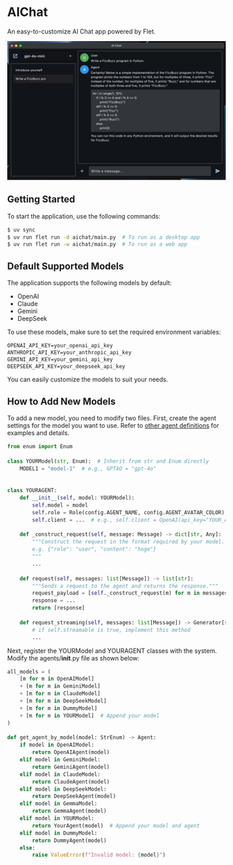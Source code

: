 # AIChat

An easy-to-customize AI Chat app powered by Flet.

![](images/app_view.png)

## Getting Started

To start the application, use the following commands:

```bash
$ uv sync
$ uv run flet run -d aichat/main.py  # To run as a desktop app
$ uv run flet run -w aichat/main.py  # To run as a web app
```

## Default Supported Models

The application supports the following models by default:

- OpenAI
- Claude
- Gemini
- DeepSeek

To use these models, make sure to set the required environment variables:

```
OPENAI_API_KEY=your_openai_api_key
ANTHROPIC_API_KEY=your_anthropic_api_key
GEMINI_API_KEY=your_gemini_api_key
DEEPSEEK_API_KEY=your_deepseek_api_key
```

You can easily customize the models to suit your needs.

## How to Add New Models

To add a new model, you need to modify two files. First, create the agent settings for the model you want to use. Refer to [other agent definitions](https://github.com/Hayashi-Yudai/aichat/blob/main/aichat/agents/openai_agent.py) for examples and details.


```python
from enum import Enum

class YOURModel(str, Enum):  # Inherit from str and Enum directly
    MODEL1 = "model-1"  # e.g., GPT4O = "gpt-4o"


class YOURAGENT:
    def __init__(self, model: YOURModel):
        self.model = model
        self.role = Role(config.AGENT_NAME, config.AGENT_AVATAR_COLOR)
        self.client = ...  # e.g., self.client = OpenAI(api_key="YOUR_API_KEY")

    def _construct_request(self, message: Message) -> dict[str, Any]:
        """Construct the request in the format required by your model.
        e.g. {"role": "user", "content": "hoge"}
        """
        ...

    def request(self, messages: list[Message]) -> list[str]:
        """Sends a request to the agent and returns the response."""
        request_payload = [self._construct_request(m) for m in messages]
        response = ...
        return [response]
    
    def request_streaming(self, messages: list[Message]) -> Generator[str, None, None]:
        # if self.streamable is true, implement this method
        ...

```

Next, register the YOURModel and YOURAGENT classes with the system.  Modify the agents/__init__.py file as shown below:

```python
all_models = (
    [m for m in OpenAIModel]
    + [m for m in GeminiModel]
    + [m for m in ClaudeModel]
    + [m for m in DeepSeekModel]
    + [m for m in DummyModel]
    + [m for m in YOURModel]  # Append your model
)

def get_agent_by_model(model: StrEnum) -> Agent:
    if model in OpenAIModel:
        return OpenAIAgent(model)
    elif model in GeminiModel:
        return GeminiAgent(model)
    elif model in ClaudeModel:
        return ClaudeAgent(model)
    elif model in DeepSeekModel:
        return DeepSeekAgent(model)
    elif model in GemmaModel:
        return GemmaAgent(model)
    elif model in YOURModel:
        return YourAgent(model)  # Append your model and agent
    elif model in DummyModel:
        return DummyAgent(model)
    else:
        raise ValueError(f"Invalid model: {model}")

```